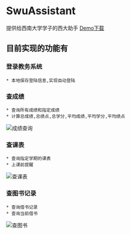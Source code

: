 # SwuAssistant

提供给西南大学学子的西大助手
[Demo下载](https://raw.githubusercontent.com/Mran/SwuAssistant/master/app/app-release.apk) 
## 目前实现的功能有
### 登录教务系统

    * 本地保存登陆信息,实现自动登陆
### 查成绩

    * 查询所有成绩和指定成绩
    * 计算总成绩,总绩点,总学分,平均成绩,平均学分,平均绩点
![成绩查询](https://github.com/Mran/SwuAssistant/blob/master/app%2FScreenshot_2016-04-11-09-03-53_com.swuos.swuassis.png)
### 查课表
    * 查询指定学期的课表
    * 上课前提醒
![查课表](https://github.com/Mran/SwuAssistant/blob/master/app%2FScreenshot_2016-04-11-08-55-29_com.swuos.swuassis.png)   
### 查图书记录
    * 查询借书记录
    * 查询当前借书
![查图书](https://github.com/Mran/SwuAssistant/blob/master/app%2FScreenshot_2016-04-11-09-02-45_com.swuos.swuassis.png)